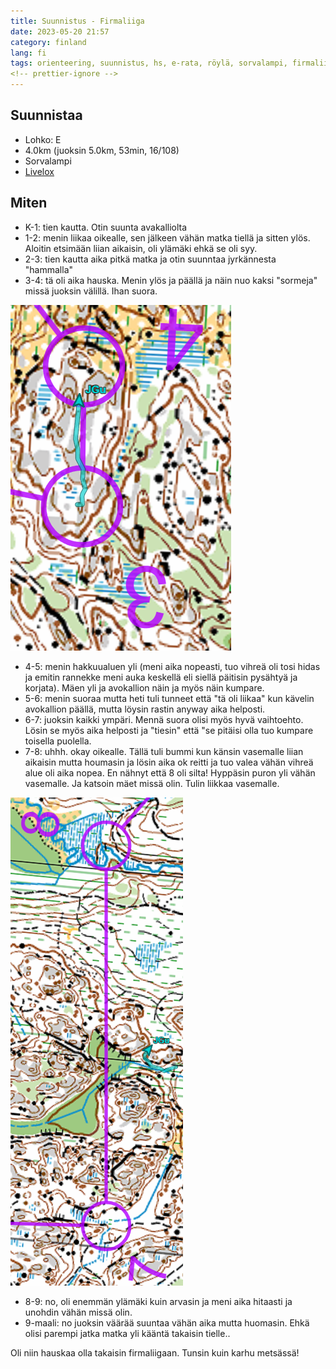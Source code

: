 ```yaml
---
title: Suunnistus - Firmaliiga
date: 2023-05-20 21:57
category: finland
lang: fi
tags: orienteering, suunnistus, hs, e-rata, röylä, sorvalampi, firmaliiga, e-lohko
<!-- prettier-ignore -->
---
```


## Suunnistaa

- Lohko: E
- 4.0km (juoksin 5.0km, 53min, 16/108)
- Sorvalampi
- [Livelox](https://www.livelox.com/Viewer/Firmaliiga-2023-kevat-2-kisa-Royla-Sorvalampi/E?classId=604983)

## Miten

- K-1: tien kautta. Otin suunta avakalliolta
- 1-2: menin liikaa oikealle, sen jälkeen vähän matka tiellä ja sitten ylös.
  Aloitin etsimään liian aikaisin, oli ylämäki ehkä se oli syy.
- 2-3: tien kautta aika pitkä matka ja otin suunntaa jyrkännesta "hammalla"
- 3-4: tä oli aika hauska. Menin ylös ja päällä ja näin nuo kaksi "sormeja"
  missä juoksin välillä. Ihan suora.

[![from rasti 3 to 4](images/20230523.3-4.png "3-4")](images/20230523.3-4.png)

- 4-5: menin hakkuualuen yli (meni aika nopeasti, tuo vihreä oli tosi hidas ja
  emitin rannekke meni auka keskellä eli siellä päitisin pysähtyä ja korjata).
  Mäen yli ja avokallion näin ja myös näin kumpare.
- 5-6: menin suoraa mutta heti tuli tunneet että "tä oli liikaa" kun kävelin
  avokallion päällä, mutta löysin rastin anyway aika helposti.
- 6-7: juoksin kaikki ympäri. Mennä suora olisi myös hyvä vaihtoehto. Lösin se
  myös aika helposti ja "tiesin" että "se pitäisi olla tuo kumpare toisella
  puolella.
- 7-8: uhhh. okay oikealle. Tällä tuli bummi kun känsin vasemalle liian aikaisin
  mutta houmasin ja lösin aika ok reitti ja tuo valea vähän vihreä alue oli aika
  nopea. En nähnyt että 8 oli silta! Hyppäsin puron yli vähän vasemalle. Ja
  katsoin mäet missä olin. Tulin liikkaa vasemalle.

[![from rasti 7 to 8](images/20230523.7-8.png "7-8")](images/20230523.7-8.png)

- 8-9: no, oli enemmän ylämäki kuin arvasin ja meni aika hitaasti ja unohdin
  vähän missä olin.
- 9-maali: no juoksin väärää suuntaa vähän aika mutta huomasin. Ehkä olisi
  parempi jatka matka yli kääntä takaisin tielle..

Oli niin hauskaa olla takaisin firmaliigaan. Tunsin kuin karhu metsässä!
